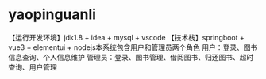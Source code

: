 # yaopinguanli
【运行开发环境】jdk1.8 + idea + mysql + vscode 【技术栈】springboot + vue3 + elementui + nodejs本系统包含用户和管理员两个角色 用户：登录、图书信息查询、个人信息维护 管理员：登录、图书管理、借阅图书、归还图书、超时查询、用户管理

